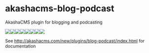 # akashacms-blog-podcast
AkashaCMS plugin for blogging and podcasting

[![](https://sourcerer.io/fame/robogeek/akashacms/akashacms-blog-podcast/images/0)](https://sourcerer.io/fame/robogeek/akashacms/akashacms-blog-podcast/links/0)[![](https://sourcerer.io/fame/robogeek/akashacms/akashacms-blog-podcast/images/1)](https://sourcerer.io/fame/robogeek/akashacms/akashacms-blog-podcast/links/1)[![](https://sourcerer.io/fame/robogeek/akashacms/akashacms-blog-podcast/images/2)](https://sourcerer.io/fame/robogeek/akashacms/akashacms-blog-podcast/links/2)[![](https://sourcerer.io/fame/robogeek/akashacms/akashacms-blog-podcast/images/3)](https://sourcerer.io/fame/robogeek/akashacms/akashacms-blog-podcast/links/3)[![](https://sourcerer.io/fame/robogeek/akashacms/akashacms-blog-podcast/images/4)](https://sourcerer.io/fame/robogeek/akashacms/akashacms-blog-podcast/links/4)[![](https://sourcerer.io/fame/robogeek/akashacms/akashacms-blog-podcast/images/5)](https://sourcerer.io/fame/robogeek/akashacms/akashacms-blog-podcast/links/5)[![](https://sourcerer.io/fame/robogeek/akashacms/akashacms-blog-podcast/images/6)](https://sourcerer.io/fame/robogeek/akashacms/akashacms-blog-podcast/links/6)[![](https://sourcerer.io/fame/robogeek/akashacms/akashacms-blog-podcast/images/7)](https://sourcerer.io/fame/robogeek/akashacms/akashacms-blog-podcast/links/7)

See http://akashacms.com/new/plugins/blog-podcast/index.html for documentation

